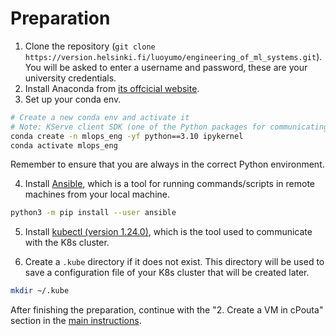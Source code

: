 # Preparation
1. Clone the repository (`git clone https://version.helsinki.fi/luoyumo/engineering_of_ml_systems.git`). You will be asked to enter a username and password, these are your university credentials. 
1. Install Anaconda from [its offcicial website](https://docs.anaconda.com/free/anaconda/install/index.html).
1. Set up your conda env. 
```bash
# Create a new conda env and activate it 
# Note: KServe client SDK (one of the Python packages for communicating with the MLOps platform) has some conflicts with python 3.11 so we fix the version to 3.10
conda create -n mlops_eng -yf python==3.10 ipykernel
conda activate mlops_eng
```
Remember to ensure that you are always in the correct Python environment.

4. Install [Ansible](https://docs.ansible.com/ansible/latest/index.html), which is a tool for running commands/scripts in remote machines from your local machine. 
```bash
python3 -m pip install --user ansible
```
5. Install [kubectl (version 1.24.0)](https://kubernetes.io/docs/tasks/tools/#kubectl), which is the tool used to communicate with the K8s cluster.

6. Create a `.kube` directory if it does not exist. This directory will be used to save a configuration file of your K8s cluster that will be created later.
```bash
mkdir ~/.kube
```

After finishing the preparation, continue with the "2. Create a VM in cPouta" section in the [main instructions](../README.md#2-create-a-vm-in-cpouta). 